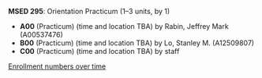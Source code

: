 **MSED 295**: Orientation Practicum (1–3 units, by 1)

- **A00** (Practicum) (time and location TBA) by Rabin, Jeffrey Mark (A00537476)
- **B00** (Practicum) (time and location TBA) by Lo, Stanley M. (A12509807)
- **C00** (Practicum) (time and location TBA) by staff

[Enrollment numbers over time](./MSED295.tsv)
